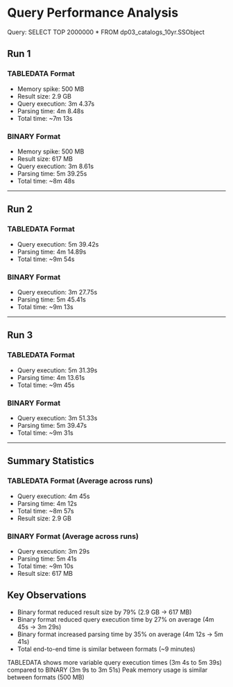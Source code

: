 # Query Performance Analysis

Query: SELECT TOP 2000000 * FROM dp03_catalogs_10yr.SSObject

## Run 1

### TABLEDATA Format

- Memory spike: 500 MB
- Result size: 2.9 GB
- Query execution: 3m 4.37s
- Parsing time: 4m 8.48s
- Total time: ~7m 13s

### BINARY Format

- Memory spike: 500 MB
- Result size: 617 MB
- Query execution: 3m 8.61s
- Parsing time: 5m 39.25s
- Total time: ~8m 48s

--- 

## Run 2

### TABLEDATA Format

- Query execution: 5m 39.42s
- Parsing time: 4m 14.89s
- Total time: ~9m 54s

### BINARY Format

- Query execution: 3m 27.75s
- Parsing time: 5m 45.41s
- Total time: ~9m 13s

--- 

## Run 3

### TABLEDATA Format

- Query execution: 5m 31.39s
- Parsing time: 4m 13.61s
- Total time: ~9m 45s

### BINARY Format

- Query execution: 3m 51.33s
- Parsing time: 5m 39.47s
- Total time: ~9m 31s


--- 

## Summary Statistics

### TABLEDATA Format (Average across runs)

- Query execution: 4m 45s
- Parsing time: 4m 12s
- Total time: ~8m 57s
- Result size: 2.9 GB

### BINARY Format (Average across runs)

- Query execution: 3m 29s
- Parsing time: 5m 41s
- Total time: ~9m 10s
- Result size: 617 MB

## Key Observations

- Binary format reduced result size by 79% (2.9 GB → 617 MB)
- Binary format reduced query execution time by 27% on average (4m 45s → 3m 29s)
- Binary format increased parsing time by 35% on average (4m 12s → 5m 41s)
- Total end-to-end time is similar between formats (~9 minutes)

TABLEDATA shows more variable query execution times (3m 4s to 5m 39s) compared to BINARY (3m 9s to 3m 51s)
Peak memory usage is similar between formats (500 MB)
